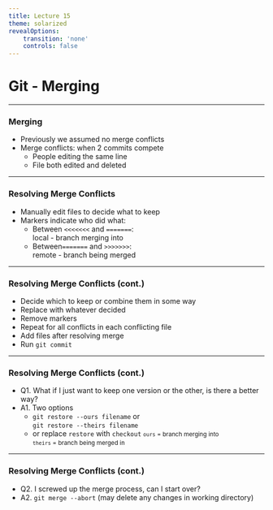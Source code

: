 ```yaml
---
title: Lecture 15
theme: solarized
revealOptions:
    transition: 'none'
    controls: false
---
```


# Git - Merging

---

### Merging

* Previously we assumed no merge conflicts
* Merge conflicts:  when 2 commits compete
    * People editing the same line
    * File both edited and deleted

---

### Resolving Merge Conflicts

* Manually edit files to decide what to keep
* Markers indicate who did what:
    * Between `<<<<<<<` and `=======`:  
      local - branch merging into
    * Between`=======` and `>>>>>>>`:  
      remote - branch being merged

---

### Resolving Merge Conflicts (cont.)

* Decide which to keep or combine them in some way
* Replace with whatever decided
* Remove markers
* Repeat for all conflicts in each conflicting file
* Add files after resolving merge
* Run `git commit`

---

### Resolving Merge Conflicts (cont.)

* Q1. What if I just want to keep one version or the other,
  is there a better way?
* A1. Two options
    * `git restore --ours filename` or  
      `git restore --theirs filename`
    * or replace `restore` with `checkout`
  <small>`ours` = branch merging into</small>  
  <small>`theirs` = branch being merged in </small>

---

### Resolving Merge Conflicts (cont.)

* Q2. I screwed up the merge process, can I start over?
* A2. `git merge --abort` (may delete any changes in working directory)

